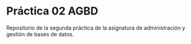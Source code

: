 # Práctica 02 AGBD

Repositorio de la segunda práctica de la asignatura de administración y gestión de bases de datos.
